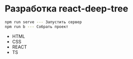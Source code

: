# Разработка react-deep-tree

```sh
npm run serve --- Запустить сервер
npm run b --- Собрать проект
``` 

 - HTML 
 - CSS
 - REACT
 - TS